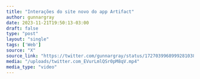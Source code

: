 ```yaml
---
title: "Interações do site novo do app Artifact"
author: gunnargray
date: 2023-11-21T19:50:13-03:00
draft: false
type: "post"
layout: "single"
tags: ['Web']
source: "X"
source_link: "https://twitter.com/gunnargray/status/1727039968999281038"
media: "/uploads/twitter.com_EVurLmlQSr0pM8qV.mp4"
media_type: "video"
---
```


